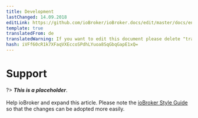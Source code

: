 ```yaml
---
title: Development
lastChanged: 14.09.2018
editLink: https://github.com/ioBroker/ioBroker.docs/edit/master/docs/en/community/README.md
template: true
translatedFrom: de
translatedWarning: If you want to edit this document please delete "translatedFrom" field, elsewise this document will be translated automatically again
hash: iVFf60cR1k7XFaqVXEccoSPdhLYuoa8SqGbqGapE1xQ=
---
```

# Support
?> ***This is a placeholder***.<br><br> Help ioBroker and expand this article. Please note the [ioBroker Style Guide](community/styleguidedoc) so that the changes can be adopted more easily.